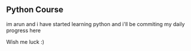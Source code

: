 ## Python Course


im arun and i have started learning python and i'll be commiting my daily progress here

Wish me luck :)
    